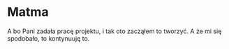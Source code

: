 # Matma

A bo Pani zadała pracę projektu, i tak oto zacząłem to tworzyć. A że mi się spodobało, to kontynuuję to.
